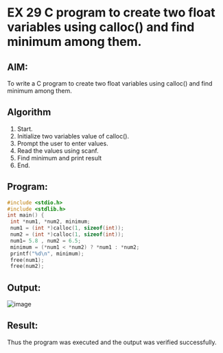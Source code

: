 # EX 29 C program to create two float variables using calloc() and find minimum among them.
## AIM:
To write a C program to create two float variables using calloc() and find minimum among them.

## Algorithm
1. Start.
2. Initialize two variables value of calloc().
3. Prompt the user to enter values.
4. Read the values using scanf.
5. Find minimum and print result
6. End. 

## Program:
```c
#include <stdio.h>
#include <stdlib.h>
int main() {
 int *num1, *num2, minimum;
 num1 = (int *)calloc(1, sizeof(int));
 num2 = (int *)calloc(1, sizeof(int));
 num1= 5.8 , num2 = 6.5;
 minimum = (*num1 < *num2) ? *num1 : *num2;
 printf("%d\n", minimum);
 free(num1);
 free(num2);

```

## Output:

![image](https://github.com/user-attachments/assets/7ed2ed20-1a56-4261-b964-47598bc347b9)


## Result:
Thus the program was executed and the output was verified successfully.
